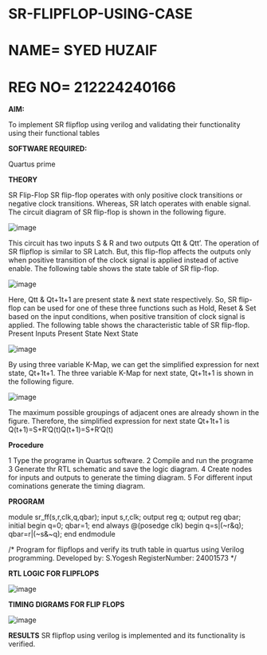 # SR-FLIPFLOP-USING-CASE
# NAME= SYED HUZAIF
# REG NO= 212224240166
**AIM:**

To implement  SR flipflop using verilog and validating their functionality using their functional tables

**SOFTWARE REQUIRED:**

Quartus prime

**THEORY**

SR Flip-Flop SR flip-flop operates with only positive clock transitions or negative clock transitions. Whereas, SR latch operates with enable signal. The circuit diagram of SR flip-flop is shown in the following figure.

![image](https://github.com/naavaneetha/SR-FLIPFLOP-USING-CASE/assets/154305477/0f710028-ad52-4d3e-9276-8714cf023a25)

 
This circuit has two inputs S & R and two outputs Qtt & Qtt’. The operation of SR flipflop is similar to SR Latch. But, this flip-flop affects the outputs only when positive transition of the clock signal is applied instead of active enable. The following table shows the state table of SR flip-flop.

![image](https://github.com/naavaneetha/SR-FLIPFLOP-USING-CASE/assets/154305477/dabfc4f4-87e3-4cbc-9472-f89ee1b5ed30)

 
Here, Qtt & Qt+1t+1 are present state & next state respectively. So, SR flip-flop can be used for one of these three functions such as Hold, Reset & Set based on the input conditions, when positive transition of clock signal is applied. The following table shows the characteristic table of SR flip-flop. Present Inputs Present State Next State

![image](https://github.com/naavaneetha/SR-FLIPFLOP-USING-CASE/assets/154305477/dd90d16c-aec5-4290-a586-e2346b1e9eb5)

 
By using three variable K-Map, we can get the simplified expression for next state, Qt+1t+1. The three variable K-Map for next state, Qt+1t+1 is shown in the following figure.

![image](https://github.com/naavaneetha/SR-FLIPFLOP-USING-CASE/assets/154305477/473efad6-d70b-4ca7-aeb7-898bbfca319f)

 
The maximum possible groupings of adjacent ones are already shown in the figure. Therefore, the simplified expression for next state Qt+1t+1 is Q(t+1)=S+R′Q(t)Q(t+1)=S+R′Q(t)

**Procedure**

 1 Type the programe in Quartus software.
 2 Compile and run the programe
 3 Generate thr RTL schematic and save the logic diagram.
 4 Create nodes for inputs and outputs to generate the timing diagram.
 5 For different input cominations generate the timing diagram.


**PROGRAM**

 module sr_ff(s,r,clk,q,qbar);
 input s,r,clk;
 output reg q;
 output reg qbar;
 initial 
 begin
 q=0;
 qbar=1;
 end
 always @(posedge clk)
 begin
    q=s|(~r&q);
    qbar=r|(~s&~q);
 end
 endmodule



/* Program for flipflops and verify its truth table in quartus using Verilog programming.
 Developed by: S.Yogesh 
 RegisterNumber: 24001573
*/

**RTL LOGIC FOR FLIPFLOPS**

![image](https://github.com/user-attachments/assets/a8da99f4-74d2-4824-861d-7819600b0059)


**TIMING DIGRAMS FOR FLIP FLOPS**

![image](https://github.com/user-attachments/assets/7d6a41a7-f345-40b3-87f2-c86092d43347)


**RESULTS**
SR flipflop using verilog is implemented and its functionality is verified.
